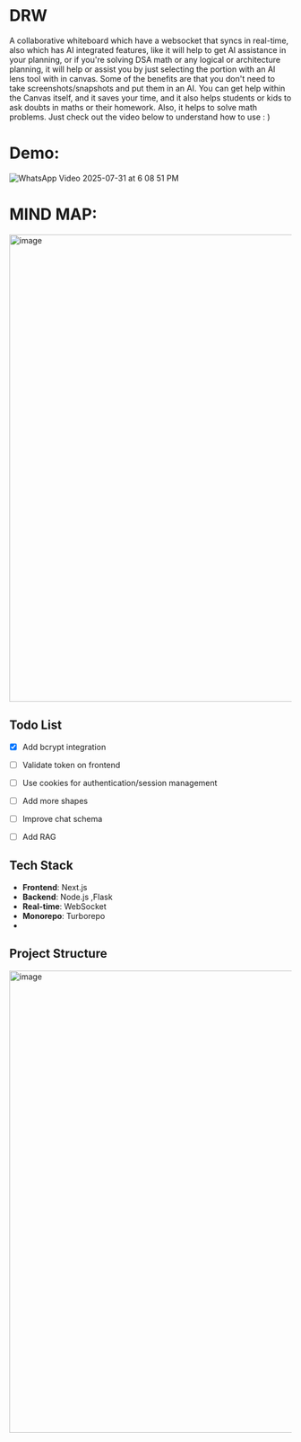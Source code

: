 
# DRW 
A collaborative whiteboard which have a websocket that syncs in real-time, also which has AI integrated features, like it will help to get AI assistance in your planning, or if you're solving DSA math or any logical or architecture planning, it will help or assist you by just selecting the portion with an AI lens tool with in canvas. Some of the benefits are that you don't need to take screenshots/snapshots and put them in an AI. You can get help within the Canvas itself, and it saves your time, and it also helps students or kids to ask doubts in maths or their homework. Also, it helps to solve math problems. Just check out the video below to understand how to use
: )


# Demo:

![WhatsApp Video 2025-07-31 at 6 08 51 PM](https://github.com/user-attachments/assets/15af02ff-5c48-4b04-995a-5b0669999031)

# MIND MAP:

<img width="1173" height="832" alt="image" src="https://github.com/user-attachments/assets/038614cd-e490-4e37-abb0-7cf62c021112" />



## Todo List

- [x] Add bcrypt integration  
- [ ] Validate token on frontend  
- [ ] Use cookies for authentication/session management  
- [ ] Add more shapes  
- [ ] Improve chat schema  
- [ ] Add RAG


## Tech Stack

- **Frontend**: Next.js
- **Backend**: Node.js ,Flask
- **Real-time**: WebSocket
- **Monorepo**: Turborepo
- 

## Project Structure
<img width="673" height="823" alt="image" src="https://github.com/user-attachments/assets/26812702-1654-45aa-bac6-e806daca777f" />



